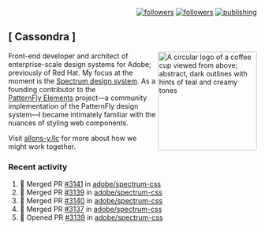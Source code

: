 <p align="right"><a rel="me" href="https://front-end.social/@castastrophe">
    <img alt="followers" title="Follow me on Mastodon" src="https://img.shields.io/mastodon/follow/109297102751309835?domain=https%3A%2F%2Ffront-end.social&label=Follow&logo=mastodon&logoColor=white&style=for-the-badge&labelColor=008080&color=006969"/></a>
  <a href="https://codepen.io/castastrophe/">
    <img alt="followers" title="Follow me on CodePen" src="https://img.shields.io/badge/23-1?color=640464&labelColor=7c007c&style=for-the-badge&logo=codepen&label=Follow"/></a>
<a href="https://castastrophe.medium.com/">
    <img alt="publishing" title="View articles on Medium" src="https://img.shields.io/badge/107-1?color=666&labelColor=444&label=subscribe&logo=medium&logoColor=white&style=for-the-badge"/></a>
</p>

## [&nbsp;Cassondra&nbsp;]

<img align="right" src="https://github-production-user-asset-6210df.s3.amazonaws.com/1840295/253016758-ba468774-1cd3-42c2-8f43-947b5eeb5edf.png" height="200" alt="A circular logo of a coffee cup viewed from above; abstract, dark outlines with hints of teal and creamy tones">

Front-end developer and architect of enterprise-scale design systems for Adobe; previously of Red Hat. My focus at the moment is the [Spectrum design system](https://github.com/adobe/spectrum-css). As a founding contributor to the [PatternFly&nbsp;Elements](https://github.com/patternfly/patternfly-elements) project&mdash;a community implementation of the PatternFly design system&mdash;I became intimately familiar with the nuances of styling web components.

Visit [allons-y.llc](http://allons-y.llc/) for more about how we might work together.

### Recent activity

<!--START_SECTION:activity-->
1. 🎉 Merged PR [#3141](https://github.com/adobe/spectrum-css/pull/3141) in [adobe/spectrum-css](https://github.com/adobe/spectrum-css)
2. 🎉 Merged PR [#3139](https://github.com/adobe/spectrum-css/pull/3139) in [adobe/spectrum-css](https://github.com/adobe/spectrum-css)
3. 🎉 Merged PR [#3140](https://github.com/adobe/spectrum-css/pull/3140) in [adobe/spectrum-css](https://github.com/adobe/spectrum-css)
4. 🎉 Merged PR [#3137](https://github.com/adobe/spectrum-css/pull/3137) in [adobe/spectrum-css](https://github.com/adobe/spectrum-css)
5. 💪 Opened PR [#3139](https://github.com/adobe/spectrum-css/pull/3139) in [adobe/spectrum-css](https://github.com/adobe/spectrum-css)
<!--END_SECTION:activity-->
